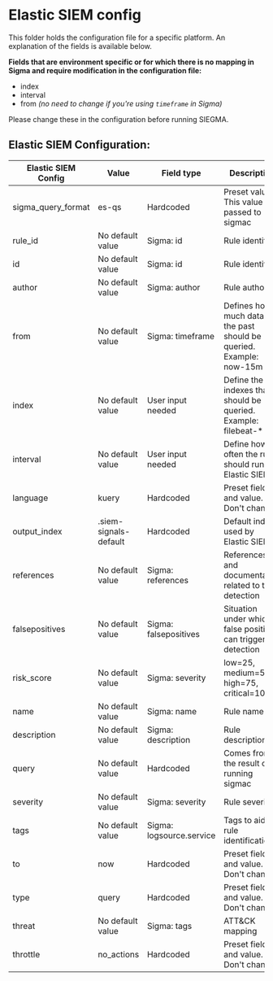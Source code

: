 # Elastic SIEM config

This folder holds the configuration file for a specific platform. An explanation of the fields is available below. 

**Fields that are environment specific or for which there is no mapping in Sigma and require modification in the configuration file:**

* index
* interval
* from *(no need to change if you're using `timeframe` in Sigma)*

Please change these in the configuration before running SIEGMA.

## Elastic SIEM Configuration:

| Elastic SIEM Config | Value                 | Field type               | Description                                                           |
|---------------------|-----------------------|--------------------------|-----------------------------------------------------------------------|
| sigma_query_format  | es-qs                 | Hardcoded                | Preset value. This value is passed to sigmac                          |
| rule_id             | No default value      | Sigma: id                | Rule identifier                                                       |
| id                  | No default value      | Sigma: id                | Rule identifier                                                       |
| author              | No default value      | Sigma: author            | Rule author                                                           |
| from                | No default value      | Sigma: timeframe         | Defines how much data in the past should be queried. Example: now-15m |
| index               | No default value      | User input needed        | Define the indexes that should be queried. Example: filebeat-*        |
| interval            | No default value      | User input needed        | Define how often the rule should run in Elastic SIEM                  |
| language            | kuery                 | Hardcoded                | Preset field and value. Don't change                                  |
| output_index        | .siem-signals-default | Hardcoded                | Default index used by Elastic SIEM                                    |
| references          | No default value      | Sigma: references        | References and documentation related to the detection                 |
| falsepositives      | No default value      | Sigma: falsepositives    | Situation under which a false positive can trigger the detection      |
| risk_score          | No default value      | Sigma: severity          | low=25, medium=50, high=75, critical=100                              |
| name                | No default value      | Sigma: name              | Rule name                                                             |
| description         | No default value      | Sigma: description       | Rule description                                                      |
| query               | No default value      | Hardcoded                | Comes from the result of running sigmac                               |
| severity            | No default value      | Sigma: severity          | Rule severity                                                         |
| tags                | No default value      | Sigma: logsource.service | Tags to aid in rule identification                                    |
| to                  | now                   | Hardcoded                | Preset field and value. Don't change                                  |
| type                | query                 | Hardcoded                | Preset field and value. Don't change                                  |
| threat              | No default value      | Sigma: tags              | ATT&CK mapping                                                        |
| throttle            | no_actions            | Hardcoded                | Preset field and value. Don't change                                  |
